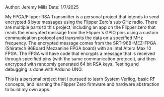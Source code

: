 Author: Jeremy Mills
Date: 1/7/2025

My FPGA/Flipper RSA Transmitter is a personal project that intends to send encrypted 8 byte messages using the Flipper Zero's sub GHz radio. There are multiple parts to this project, including an app on the Flipper
zero that reads the encrypted message from the Flipper's GPIO pins using a custom communication protocol and transmits the data on a specified MHz frequency. The encrypted message comes from the SRT-96B-MEZ-FPGA
(Shiratech 96Board Mezzanine FPGA board) with an Intel Altera Max 10 FPGA. The FPGA will have code that encrypts a message that is received through specified pins (with the same communication protocol), and then
encrypted with randomly generated 64 bit RSA keys. Testing and debugging is done with Arduino UNO.

This is a personal project that I pursued to learn System Verilog, basic RF concepts, and learning the Flipper Zero firmware and hardware abstraction to build my own apps.
